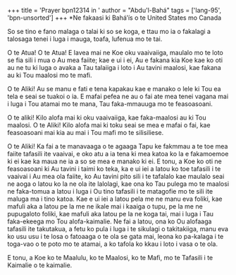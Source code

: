 +++
title = 'Prayer bpn12314 in '
author = "Abdu'l-Bahá"
tags = ['lang-95', 'bpn-unsorted']
+++
*Ne fakaasi ki Bahá’ís o te United States mo Canada  
  
So se tino e fano malaga o talai ki so se koga, e ttau mo ia o fakalagi a talosaga tenei i luga i mauga, toafa, lufenua mo te tai.  
  
O te Atua! O te Atua!  E lavea mai ne Koe oku vaaivaiiga, maulalo mo te loto se fia sili i mua o Au mea faiite; kae e ui i ei, Au e fakana kia Koe kae ko oti au ne tu ki luga o avaka a Tau talaiiga i loto i Au tavini maalosi, kae fakana au ki Tou maalosi mo te mafi.  
  
O te Aliki! Au se manu e fati e tena kapakau kae e manako o lele ki Tou ea tela e seai se tuakoi o ia.  E mafai pefea ne au o fai ate mea tenei vagana mai i luga i Tou atamai mo te mana, Tau faka-mmauuga mo te feasoasoani.  
  
O te aliki! Kilo alofa mai ki oku vaaivaiiga, kae faka-maalosi au ki Tou maalosi. O te Aliki!  Kilo alofa mai ki toku seai se mea e mafai o fai, kae feasoasoani mai kia au mai i Tou mafi mo te silisiliese.  
  
O te Aliki! Ka fai a te manavaaga o te agaaga Tapu ke fakmmau a te toe mea faiite tafasili ite vaaivai, e oko atu a ia tena ki mea katoa ko la e fakamoemoe ki ei kae ka maua ne ia a so se mea e manako ki ei.  E tonu, a Koe ko oti ne feasoasoani ki Au tavini i 
taimi ko teka, ka e ui iei a latou ko toe tafasili i te vaaivai i Au mea ola faiite, ko Au tavini pito sili i te tafalalo kae maulalo seai ne aoga o latou ko la ne ola ite lalolagi, kae ona ko Tau pulega mo te maalosi ne faka-tomua a latou i luga i Ou tino tafasili i te matagofie mo te sili ite maluga ma i tino katoa.  Kae e ui iei a latou pela me ne manu eva foliki, kae mafuli aka a latou pe la me ne ikale mai i kaaiga o tupu, pe la me ne pupugaloto foliki, kae mafuli aka latou pe la ne koga tai, mai i luga i Tau faka-ekeega mo Tou alofa-kaimalie.  Ne fai a latou, ona ko Ou alofaaga tafasili ite takutakua, a fetu ko pula i luga i te sikulagi o takitakiiga, manu eva ko usu usu i te losa o fatoaaga o te ola se gata mai, leona ko pa-kalaga i te toga-vao o te poto mo te atamai, a ko tafola ko kkau i loto i vasa o te ola.  
  
E tonu, a Koe ko te Maalulu, ko te Maalosi, ko te Mafi, mo te Tafasili i te Kaimalie o te kaimalie.
